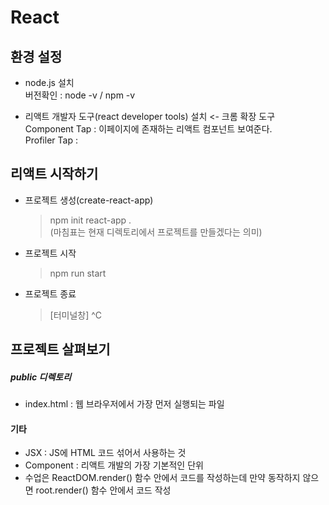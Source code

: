 # React

## 환경 설정

- node.js 설치  
  버전확인 : node -v / npm -v

- 리액트 개발자 도구(react developer tools) 설치 <- 크롬 확장 도구  
  Component Tap : 이페이지에 존재하는 리액트 컴포넌트 보여준다.  
  Profiler Tap :

## 리액트 시작하기

- 프로젝트 생성(create-react-app)

  > npm init react-app .  
  > (마침표는 현재 디렉토리에서 프로젝트를 만들겠다는 의미)

- 프로젝트 시작

  > npm run start

- 프로젝트 종료
  > [터미널창] ^C

## 프로젝트 살펴보기

##### public 디렉토리

- index.html : 웹 브라우저에서 가장 먼저 실행되는 파일

#### 기타

- JSX : JS에 HTML 코드 섞어서 사용하는 것
- Component : 리액트 개발의 가장 기본적인 단위
- 수업은 ReactDOM.render() 함수 안에서 코드를 작성하는데 만약 동작하지 않으면 root.render() 함수 안에서 코드 작성
